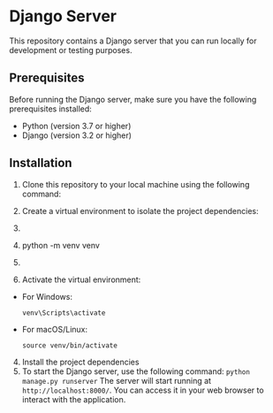 # Django Server

This repository contains a Django server that you can run locally for development or testing purposes.

## Prerequisites

Before running the Django server, make sure you have the following prerequisites installed:

- Python (version 3.7 or higher)
- Django (version 3.2 or higher)

## Installation

1. Clone this repository to your local machine using the following command:

2. Create a virtual environment to isolate the project dependencies: 
3. ```
4. python -m venv venv
5. ```
 
3. Activate the virtual environment:
- For Windows:
  ```
  venv\Scripts\activate
  ```
- For macOS/Linux:
  ```
  source venv/bin/activate
  ```

4. Install the project dependencies
5. To start the Django server, use the following command: `python manage.py runserver`
The server will start running at `http://localhost:8000/`. You can access it in your web browser to interact with the application.

